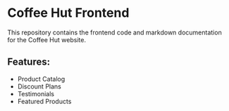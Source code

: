 # Coffee Hut Frontend

This repository contains the frontend code and markdown documentation for the Coffee Hut website.

## Features:
- Product Catalog
- Discount Plans
- Testimonials
- Featured Products
